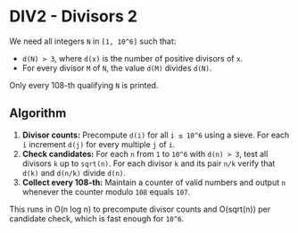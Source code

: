 # DIV2 - Divisors 2

We need all integers `N` in `[1, 10^6]` such that:

* `d(N) > 3`, where `d(x)` is the number of positive divisors of `x`.
* For every divisor `M` of `N`, the value `d(M)` divides `d(N)`.

Only every 108-th qualifying `N` is printed.

## Algorithm

1. **Divisor counts:** Precompute `d(i)` for all `i ≤ 10^6` using a sieve. For each `i` increment `d(j)` for every multiple `j` of `i`.
2. **Check candidates:** For each `n` from `1` to `10^6` with `d(n) > 3`, test all divisors `k` up to `sqrt(n)`.
   For each divisor `k` and its pair `n/k` verify that `d(k)` and `d(n/k)` divide `d(n)`.
3. **Collect every 108-th:** Maintain a counter of valid numbers and output `n` whenever the counter modulo `108` equals `107`.

This runs in O(n log n) to precompute divisor counts and O(sqrt(n)) per candidate check, which is fast enough for `10^6`.
